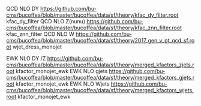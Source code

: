 QCD  NLO DY https://github.com/bu-cms/bucoffea/blob/master/bucoffea/data/sf/theory/kfac_dy_filter.root kfac_dy_filter
QCD NLO Z(nunu)  https://github.com/bu-cms/bucoffea/blob/master/bucoffea/data/sf/theory/kfac_znn_filter.root kfac_znn_filter
QCD NLO W https://github.com/bu-cms/bucoffea/blob/master/bucoffea/data/sf/theory/2017_gen_v_pt_qcd_sf.root wjet_dress_monojet

EWK NLO DY /Z https://github.com/bu-cms/bucoffea/blob/master/bucoffea/data/sf/theory/merged_kfactors_zjets.root kfactor_monojet_ewk
EWK NLO gjets https://github.com/bu-cms/bucoffea/blob/master/bucoffea/data/sf/theory/merged_kfactors_gjets.root kfactor_monojet_ewk
EWK NLO Wjets https://github.com/bu-cms/bucoffea/blob/master/bucoffea/data/sf/theory/merged_kfactors_wjets.root kfactor_monojet_ewk